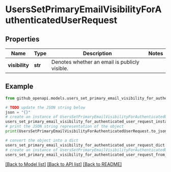 # UsersSetPrimaryEmailVisibilityForAuthenticatedUserRequest


## Properties

Name | Type | Description | Notes
------------ | ------------- | ------------- | -------------
**visibility** | **str** | Denotes whether an email is publicly visible. | 

## Example

```python
from github_openapi.models.users_set_primary_email_visibility_for_authenticated_user_request import UsersSetPrimaryEmailVisibilityForAuthenticatedUserRequest

# TODO update the JSON string below
json = "{}"
# create an instance of UsersSetPrimaryEmailVisibilityForAuthenticatedUserRequest from a JSON string
users_set_primary_email_visibility_for_authenticated_user_request_instance = UsersSetPrimaryEmailVisibilityForAuthenticatedUserRequest.from_json(json)
# print the JSON string representation of the object
print(UsersSetPrimaryEmailVisibilityForAuthenticatedUserRequest.to_json())

# convert the object into a dict
users_set_primary_email_visibility_for_authenticated_user_request_dict = users_set_primary_email_visibility_for_authenticated_user_request_instance.to_dict()
# create an instance of UsersSetPrimaryEmailVisibilityForAuthenticatedUserRequest from a dict
users_set_primary_email_visibility_for_authenticated_user_request_from_dict = UsersSetPrimaryEmailVisibilityForAuthenticatedUserRequest.from_dict(users_set_primary_email_visibility_for_authenticated_user_request_dict)
```
[[Back to Model list]](../README.md#documentation-for-models) [[Back to API list]](../README.md#documentation-for-api-endpoints) [[Back to README]](../README.md)


